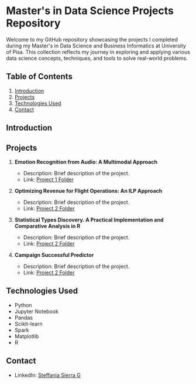 # Master's in Data Science Projects Repository

Welcome to my GitHub repository showcasing the projects I completed during my Master's in Data Science and Business Informatics at University of Pisa. This collection reflects my journey in exploring and applying various data science concepts, techniques, and tools to solve real-world problems.

## Table of Contents

1. [Introduction](#introduction)
2. [Projects](#projects)
3. [Technologies Used](#technologies-used)
4. [Contact](#contact)

## Introduction


## Projects

1. **Emotion Recognition from Audio: A Multimodal Approach**
   - Description: Brief description of the project.
   - Link: [Project 1 Folder](./project1/)

2. **Optimizing Revenue for Flight Operations: An ILP Approach**
   - Description: Brief description of the project.
   - Link: [Project 2 Folder](./AirlineOperationsOptimization_AMPL/)

3. **Statistical Types Discovery. A Practical Implementation and Comparative Analysis in R**
   - Description: Brief description of the project.
   - Link: [Project 2 Folder](./DiscoveryOfVariablesTypes_R/)

4. **Campaign Successful Predictor**
   - Description: Brief description of the project.
   - Link: [Project 2 Folder](Kickstarter_Project_Spark/)

## Technologies Used
- Python
- Jupyter Notebook
- Pandas
- Scikit-learn
- Spark
- Matplotlib
- R

## Contact
  - LinkedIn: [Steffania Sierra G](https://www.linkedin.com/in/steffania-sierrag/)



